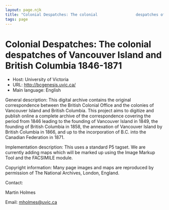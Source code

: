 ```yaml
---
layout: page.njk
title: "Colonial Despatches: The colonial                 despatches of Vancouver Island and British Columbia                 1846-1871"
tags: page
---
```

# Colonial Despatches: The colonial                 despatches of Vancouver Island and British Columbia                 1846-1871




* Host: University of Victoria
* URL: <http://bcgenesis.uvic.ca/>
* Main language: English



General description: This digital archive contains the
 original correspondence between the British
 Colonial Office and the colonies of Vancouver
 Island and British Columbia. This project aims to
 digitize and publish online a complete archive of
 the correspondence covering the period from 1846
 leading to the founding of Vancouver Island in
 1849, the founding of British Columbia in 1858, the
 annexation of Vancouver Island by British Columbia
 in 1866, and up to the incorporation of B.C. into
 the Canadian Federation in 1871.



Implementation description:
 This uses a standard P5 tagset. We
 are currently adding maps which will be marked up
 using the Image Markup Tool and the FACSIMILE
 module.



Copyright information: Many page images and maps are
 reproduced by permission of The National Archives,
 London, England.



Contact:
 



Martin Holmes



Email: [mholmes@uvic.ca](mailto:mholmes@uvic.ca)





